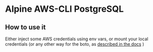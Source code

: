 # Alpine AWS-CLI PostgreSQL

## How to use it

Either inject some AWS credentials using env vars, or mount your local credentials (or any other way for the boto, as [described in the docs](https://boto3.readthedocs.io/en/latest/guide/configuration.html#environment-variables) )
